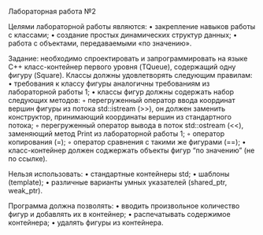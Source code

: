 Лабораторная работа №2

Целями лабораторной работы являются:
•         закрепление навыков работы с классами;
•         создание простых динамических структур данных;
•         работа с объектами, передаваемыми «по значению».

Задание:
необходимо спроектировать и запрограммировать на языке C++ класс-контейнер первого уровня (TQueue), содержащий одну фигуру (Square). Классы должны удовлетворять следующим правилам:
•	требования к классу фигуры аналогичны требованиям из лабораторной работы 1;
•	классы фигур должны содержать набор следующих методов:
◦	перегруженный оператор ввода координат вершин фигуры из потока std::istream (>>), он должен заменить конструктор, принимающий координаты вершин из стандартного потока;
◦	перегруженный оператор вывода в поток std::ostream (<<), заменяющий метод Print из лабораторной работы 1;
◦	оператор копирования (=);
◦	оператор сравнения с такими же фигурами (==);
•	класс-контейнер должен соджержать объекты фигур “по значению” (не по ссылке).

Нельзя использовать:
•         стандартные контейнеры std;
•         шаблоны (template);
•         различные варианты умных указателей (shared_ptr, weak_ptr).
 
Программа должна позволять:
•         вводить произвольное количество фигур и добавлять их в контейнер;
•         распечатывать содержимое контейнера;
•         удалять фигуры из контейнера.
